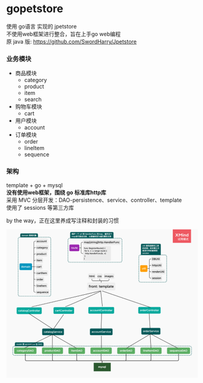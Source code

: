 # gopetstore

使用 go语言 实现的 jpetstore<br/>
不使用web框架进行整合，旨在上手go web编程<br/>
原 java 版: https://github.com/SwordHarry/Jpetstore<br/>

### 业务模块
- 商品模块
    - category
    - product
    - item
    - search
- 购物车模块
    - cart
- 用户模块
    - account
- 订单模块
    - order
    - lineItem
    - sequence

### 架构
template + go + mysql<br/>
**没有使用web框架，围绕 go 标准库http库**<br/>
采用 MVC 分层开发：DAO-persistence、service、controller、template<br/>
使用了 sessions 等第三方库<br/>

by the way，正在这里养成写注释和封装的习惯

![gopetstore](./gopetstore.png)